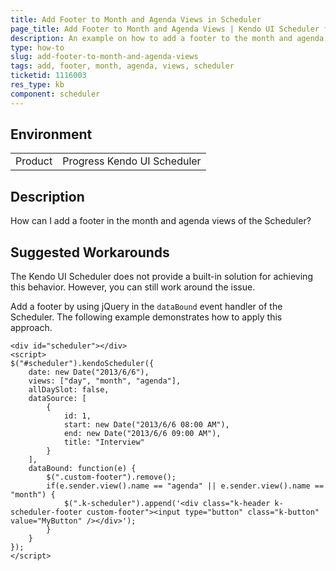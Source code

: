 ```yaml
---
title: Add Footer to Month and Agenda Views in Scheduler
page_title: Add Footer to Month and Agenda Views | Kendo UI Scheduler for jQuery 
description: An example on how to add a footer to the month and agenda views of the Kendo UI Scheduler.
type: how-to
slug: add-footer-to-month-and-agenda-views
tags: add, footer, month, agenda, views, scheduler
ticketid: 1116003
res_type: kb
component: scheduler
---
```


## Environment

<table>
 <tr>
  <td>Product</td>
  <td>Progress Kendo UI Scheduler</td>
 </tr>
</table>

## Description

How can I add a footer in the month and agenda views of the Scheduler?

## Suggested Workarounds

The Kendo UI Scheduler does not provide a built-in solution for achieving this behavior. However, you can still work around the issue.

Add a footer by using jQuery in the `dataBound` event handler of the Scheduler. The following example demonstrates how to apply this approach.

```dojo
<div id="scheduler"></div>
<script>
$("#scheduler").kendoScheduler({
    date: new Date("2013/6/6"),
    views: ["day", "month", "agenda"],
    allDaySlot: false,
    dataSource: [
        {
            id: 1,
            start: new Date("2013/6/6 08:00 AM"),
            end: new Date("2013/6/6 09:00 AM"),
            title: "Interview"
        }
    ],
    dataBound: function(e) {
        $(".custom-footer").remove();
        if(e.sender.view().name == "agenda" || e.sender.view().name == "month") {
            $(".k-scheduler").append('<div class="k-header k-scheduler-footer custom-footer"><input type="button" class="k-button" value="MyButton" /></div>');
        }
    }
});
</script>
```
